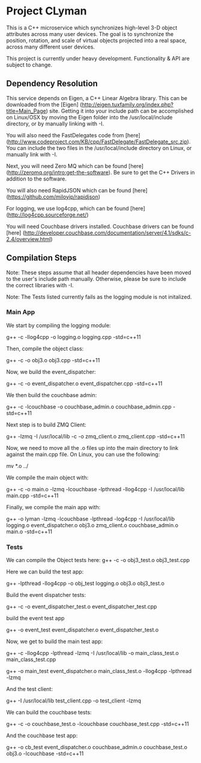 # Project CLyman

This is a C++ microservice which synchronizes high-level 3-D object attributes across many user devices.  The goal is to synchronize the position, rotation, and scale of virtual objects projected into a real space, across many different user devices.

This project is currently under heavy development.  Functionality & API are subject to change.



## Dependency Resolution

This service depends on Eigen, a C++ Linear Algebra library.  This can be downloaded from the [Eigen] (http://eigen.tuxfamily.org/index.php?title=Main_Page) site.  Getting it into your include path can be accomplished on Linux/OSX by moving the Eigen folder into the /usr/local/include directory, or by manually linking with -I.

You will also need the FastDelegates code from [here] (http://www.codeproject.com/KB/cpp/FastDelegate/FastDelegate_src.zip).  You can include the two files in the /usr/local/include directory on Linux, or manually link with -I.

Next, you will need Zero MQ which can be found [here] (http://zeromq.org/intro:get-the-software). Be sure to get the C++ Drivers in addition to the software.

You will also need RapidJSON which can be found [here] (https://github.com/miloyip/rapidjson)

For logging, we use log4cpp, which can be found [here] (http://log4cpp.sourceforge.net/)

You will need Couchbase drivers installed.  Couchbase drivers can be found [here] (http://developer.couchbase.com/documentation/server/4.1/sdks/c-2.4/overview.html)

## Compilation Steps

Note: These steps assume that all header dependencies have been moved to the user's include path manually.  Otherwise, please be sure to include the correct libraries with -I.

Note: The Tests listed currently fails as the logging module is not initalized.

### Main App

We start by compiling the logging module:

g++ -c -llog4cpp -o logging.o logging.cpp -std=c++11

Then, compile the object class:

g++ -c -o obj3.o obj3.cpp -std=c++11

Now, we build the event_dispatcher:

g++ -c -o event_dispatcher.o event_dispatcher.cpp -std=c++11

We then build the couchbase admin:

g++ -c -lcouchbase -o couchbase_admin.o couchbase_admin.cpp -std=c++11

Next step is to build ZMQ Client:

g++ -lzmq -I /usr/local/lib -c -o zmq_client.o zmq_client.cpp -std=c++11

Now, we need to move all the .o files up into the main directory to link against the main.cpp file.  On Linux, you can use the following:

mv *.o ../

We compile the main object with:

g++ -c -o main.o -lzmq -lcouchbase -lpthread -llog4cpp -I /usr/local/lib main.cpp -std=c++11

Finally, we compile the main app with:

g++ -o lyman -lzmq -lcouchbase -lpthread -log4cpp -I /usr/local/lib logging.o event_dispatcher.o obj3.o zmq_client.o couchbase_admin.o main.o -std=c++11

### Tests

We can compile the Object tests here:
g++ -c -o obj3_test.o obj3_test.cpp

Here we can build the test app:

g++ -lpthread -llog4cpp -o obj_test logging.o obj3.o obj3_test.o

Build the event dispatcher tests:

g++ -c -o event_dispatcher_test.o event_dispatcher_test.cpp

build the event test app

g++ -o event_test event_dispatcher.o event_dispatcher_test.o

Now, we get to build the main test app:

g++ -c -llog4cpp -lpthread -lzmq -I /usr/local/lib -o main_class_test.o main_class_test.cpp

g++ -o main_test event_dispatcher.o main_class_test.o -llog4cpp -lpthread -lzmq

And the test client:

g++ -I /usr/local/lib test_client.cpp -o test_client -lzmq

We can build the couchbase tests:

g++ -c -o couchbase_test.o -lcouchbase couchbase_test.cpp -std=c++11

And the couchbase test app:

g++ -o cb_test event_dispatcher.o couchbase_admin.o couchbase_test.o obj3.o -lcouchbase -std=c++11
